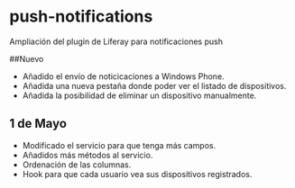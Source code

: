push-notifications
======================

Ampliación del plugin de Liferay para notificaciones push

##Nuevo

 - Añadido el envío de noticicaciones a Windows Phone.
 - Añadida una nueva pestaña donde poder ver el listado de dispositivos.
 - Añadida la posibilidad de eliminar un dispositivo manualmente.
 
## 1 de Mayo

 - Modificado el servicio para que tenga más campos.
 - Añadidos más métodos al servicio.
 - Ordenación de las columnas.
 - Hook para que cada usuario vea sus dispositivos registrados.

